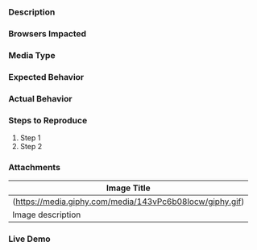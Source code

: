 ### Description
<!--Describe the issue or new feature-->

### Browsers Impacted
<!--If this is an issue, describe which browsers exhibit the behavior. Some features may be targeted as well.-->

### Media Type
<!--If the issue or feature pertains to a specific type of media, please describe it. Otherwise, you may delete this block-->

### Expected Behavior
<!--If this is an issue, document the expected behavior.  If this is a feature, delete this block.-->

### Actual Behavior
<!--If this is an issue, describe the actual behavior.  If this is a feature, delete this block.-->

### Steps to Reproduce
<!--If this is an issue, describe the steps you took to see the issue. If this is a feature, delete this block.-->
  1. Step 1
  2. Step 2

### Attachments
<!--Try to include screenshots for bugs or design assets for enhancements.-->

| **Image Title** |
| --- |
| (https://media.giphy.com/media/143vPc6b08locw/giphy.gif) |
| Image description |

### Live Demo
<!--Helpful for issues and features. May naturally accelerate turnaround time.-->
